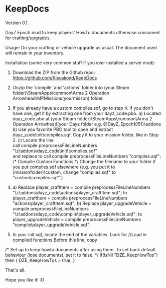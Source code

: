 KeepDocs
========
Version 0.1.

DayZ Epoch mod to keep players' HowTo documents otherwise consumed for crafting/upgrades.

Usage: Do your crafting or vehicle upgrade as usual. The document used will remain in your inventory.

Installation (some very common stuff if you ever installed a server mod):
1. Download the ZIP from the Github repo: https://github.com/Kisvakond/KeepDocs

2. Unzip the 'compile' and 'actions' folder into (your Steam folder)\SteamApps\common\Arma 2 Operation Arrowhead\MPMissions\(yourmisson) folder.

3. If you already have a custom compiles.sqf, go to step 4.
   If you don't have one, get it by extracting one from your dayz_code.pbo.
   a) Located dayz_code.pbo at (your Steam folder)\SteamApps\common\Arma 2 Operation Arrowhead\(your Dayz folder e.g. @DayZ_Epoch1051)\addons\
   b) Use you favorite PBO tool to open and extract dayz_code\init\compiles.sqf. Copy it to your mission folder, like in Step 2.
   c) Locate the line   
   call compile preprocessFileLineNumbers "\z\addons\dayz_code\init\compiles.sqf"   
      and replace to
   call compile preprocessFileLineNumbers "compiles.sqf"; /* Compile Custom Functions */
   Change the filename to your folder if you put compiles.sqf elsewhere (e.g. you put it to (missionfolder)\custom\, change "compiles.sqf" to "custom\compiles.sqf" )
   
4. a) Replace
	player_craftItem =			compile preprocessFileLineNumbers "\z\addons\dayz_code\actions\player_craftItem.sqf";
	to 	
	player_craftItem =			compile preprocessFileLineNumbers "actions\player_craftItem.sqf";
   b) Replace
   player_upgradeVehicle =		compile preprocessFileLineNumbers "\z\addons\dayz_code\compile\player_upgradeVehicle.sqf";
   to
   player_upgradeVehicle =		compile preprocessFileLineNumbers "compile\player_upgradeVehicle.sqf";
		
5. In your init.sqf, locate the end of the variables. Look for 
//Load in compiled functions
Before this line, copy

/* Set up to keep howto documents after using them. To set back default behaviour (lose documents), set it to false. */
if(isNil "DZE_KeepHowTos") then {
	DZE_KeepHowTos = true;
}

That's all.

Hope you like it! :D
